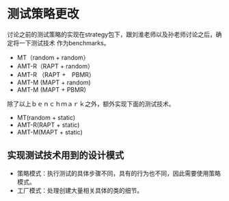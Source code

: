 # 测试策略更改
讨论之前的测试策略的实现在strategy包下，跟刘淮老师以及孙老师讨论之后，确定将一下测试技术
作为benchmarks。
- MT（random + random）
- AMT-R（RAPT + random）
- AMT-R （RAPT +　PBMR）
- AMT-M (MAPT + random)
- AMT-M (MAPT + PBMR)

除了以上ｂｅｎｃｈｍａｒｋ之外，额外实现下面的测试技术。

- MT(random + static)
- AMT-R(RAPT + static)
- AMT-M(MAPT + static)

## 实现测试技术用到的设计模式

- 策略模式：执行测试的具体步骤不同，具有的行为也不同，因此需要使用策略模式。
- 工厂模式：处理创建大量相关具体的类的细节。




